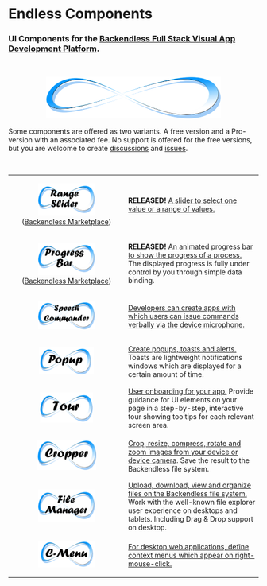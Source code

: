 # Endless Components


### UI Components for the [Backendless Full Stack Visual App Development Platform](https://backendless.com).

<br>

<p align="center">
  <img src="./assets/endlessLogo.png" width="70%"/>
</p>

Some components are offered as two variants. A free version and a Pro-version with an associated fee. No support is offered for the free versions, but you are welcome to create [discussions](https://github.com/klako-web/Endless-Components/discussions) and [issues](https://github.com/klako-web/Endless-Components/issues). 

<br>

| | |
| --- | --- |
| <p align="center"> [ <img src="./EndlessRangeSlider/assets/Icon.png" width="52%"/> ](./EndlessRangeSlider/README.md) <br> ([Backendless Marketplace](https://eu-develop.backendless.com/app/Inventory/marketplace/User%20Interface/UI%20Components/1A4468CB-E5A5-4194-810D-5ECF493C9546))| **RELEASED!** [A slider to select one value or a range of values.](./EndlessRangeSlider/README.md)  |
| <p align="center"> [ <img src="./EndlessProgressBar/assets/IconProgressBar.png" width="52%"/> ](./EndlessProgressBar/README.md) <br> ([Backendless Marketplace](https://eu-develop.backendless.com/app/Inventory/marketplace/User%20Interface/UI%20Components/1A4468CB-E5A5-4194-810D-5ECF493C9546)) | **RELEASED!** [An animated progress bar to show the progress of a process.](./EndlessProgressBar/README.md) The displayed progress is fully under control by you through simple data binding. |
| <p align="center"> [ <img src="./EndlessSpeechCommander/assets/icon.png" width="52%"/> ](./EndlessSpeechCommander/README.md) | [Developers can create apps with which users can issue commands verbally via the device microphone.](./EndlessSpeechCommander/README.md)  |
| <p align="center"> [ <img src="./EndlessPopup/assets/IconPopup.png" width="50%"/> ](./EndlessPopup/README.md) | [Create popups, toasts and alerts.](./EndlessPopup/README.md) Toasts are lightweight notifications windows which are displayed for a certain amount of time. |
| <p align="center"> [ <img src="./EndlessTour/assets/iconTour.png" width="48%"/> ](./EndlessTour/README.md) | [User onboarding for your app.](./EndlessTour/README.md) Provide guidance for UI elements on your page in a step-by-step, interactive tour showing tooltips for each relevant screen area.  |
| <p align="center"> [ <img src="./EndlessCropper/assets/Icon.png" width="54%"/> ](./EndlessCropper/README.md) | [Crop, resize, compress, rotate and zoom images from your device or device camera](./EndlessCropper/README.md). Save the result to the Backendless file system.  |
| <p align="center"> [ <img src="./EndlessFileManager/assets/IconFilemanager.png" width="52%"/> ](./EndlessFileManager/README.md) | [Upload, download, view and organize files on the Backendless file system.](./EndlessFileManager/README.md) Work with the well-known file explorer user experience on desktops and tablets. Including Drag & Drop support on desktop. |
| <p align="center"> [ <img src="./EndlessContextMenu/assets/C-Menu.png" width="52%"/> ](./EndlessContextMenu/README.md) | [For desktop web applications, define context menus which appear on right-mouse-click.](./EndlessContextMenu/README.md) |

